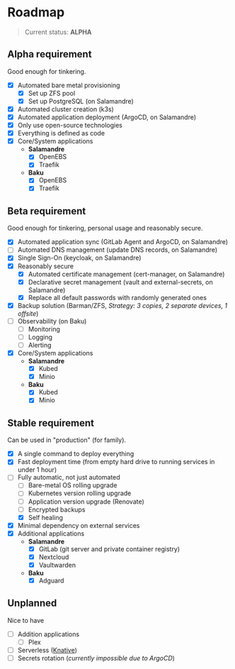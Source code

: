 # Roadmap

> Current status: **ALPHA**

## Alpha requirement

Good enough for tinkering.

- [x] Automated bare metal provisioning
  - [x] Set up ZFS pool
  - [x] Set up PostgreSQL (on Salamandre)
- [x] Automated cluster creation (k3s)
- [x] Automated application deployment (ArgoCD, on Salamandre)
- [x] Only use open-source technologies
- [x] Everything is defined as code
- [x] Core/System applications
  - **Salamandre**
    - [x] OpenEBS
    - [x] Traefik
  - **Baku**
    - [x] OpenEBS
    - [x] Traefik

## Beta requirement

Good enough for tinkering, personal usage and reasonably secure.

- [x] Automated application sync (GitLab Agent and ArgoCD, on Salamandre)
- [ ] Automated DNS management (update DNS records, on Salamandre)
- [x] Single Sign-On (keycloak, on Salamandre)
- [x] Reasonably secure
  - [x] Automated certificate management (cert-manager, on Salamandre)
  - [x] Declarative secret management (vault and external-secrets, on Salamandre)
  - [x] Replace all default passwords with randomly generated ones
- [x] Backup solution (Barman/ZFS, _Strategy: 3 copies, 2 separate devices, 1 offsite_)
- [ ] Observability (on Baku)
  - [ ] Monitoring
  - [ ] Logging
  - [ ] Alerting
- [x] Core/System applications
  - **Salamandre**
    - [x] Kubed
    - [x] Minio
  - **Baku**
    - [x] Kubed
    - [x] Minio

## Stable requirement

Can be used in "production" (for family).

- [x] A single command to deploy everything
- [x] Fast deployment time (from empty hard drive to running services in under 1 hour)
- [ ] Fully automatic, not just automated
  - [ ] Bare-metal OS rolling upgrade
  - [ ] Kubernetes version rolling upgrade
  - [ ] Application version upgrade (Renovate)
  - [ ] Encrypted backups
  - [x] Self healing
- [x] Minimal dependency on external services
- [x] Additional applications
  - **Salamandre**
    - [x] GitLab (git server and private container registry)
    - [x] Nextcloud
    - [x] Vaultwarden
  - **Baku**
    - [x] Adguard

## Unplanned

Nice to have

- [ ] Addition applications
  - [ ] Plex
- [ ] Serverless ([Knative](https://knative.dev/))
- [ ] Secrets rotation (_currently impossible due to ArgoCD_)
